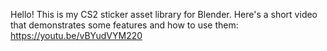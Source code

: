 Hello! This is my CS2 sticker asset library for Blender. Here's a short video that demonstrates some features and how to use them: https://youtu.be/vBYudVYM220
